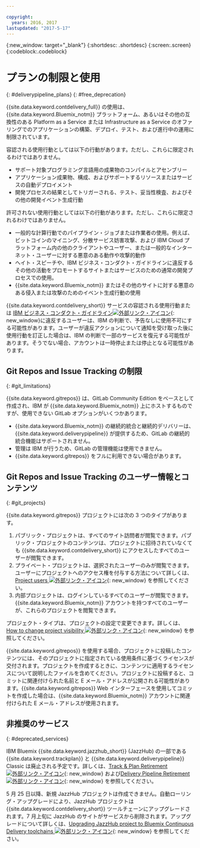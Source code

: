 ```yaml
---

copyright:
  years: 2016, 2017
lastupdated: "2017-5-17"
---
```

<!-- Copyright info at top of file: REQUIRED
    The copyright info is YAML content that must occur at the top of the MD file, before attributes are listed.
    It must be surrounded by 3 dashes.
    The value "years" can contain just one year or a two years separated by a comma. (years: 2014, 2016)
    Indentation as per the previous template must be preserved.
-->

{:new_window: target="_blank"}
{:shortdesc: .shortdesc}
{:screen:.screen}
{:codeblock:.codeblock}

# プランの制限と使用
{: #deliverypipeline_plans}
{: #free_deprecation}

{{site.data.keyword.contdelivery_full}} の使用は、{{site.data.keyword.Bluemix_notm}} プラットフォーム、あるいはその他の互換性のある Platform as a Service または Infrastructure as a Service のオファリングでのアプリケーションの構築、デプロイ、テスト、および進行中の運用に制限されています。

容認される使用行動としては以下の行動があります。ただし、これらに限定されるわけではありません。

* サポート対象プログラミング言語用の成果物のコンパイルとアセンブリー
* アプリケーション成果物、構成、およびサポートするリソースまたはサービスの自動デプロイメント
* 開発プロセスの結果としてトリガーされる、テスト、妥当性検査、およびその他の開発イベント生成行動

許可されない使用行動としては以下の行動があります。ただし、これらに限定されるわけではありません。

* 一般的な計算行動でのパイプライン・ジョブまたは作業者の使用。例えば、ビットコインのマイニング、分散サービス妨害攻撃、および IBM Cloud プラットフォーム内の他のクライアントやユーザー、または一般的なインターネット・ユーザーに対する悪意のある動作や攻撃的動作
* ヘイト・スピーチや、IBM ビジネス・コンダクト・ガイドラインに違反するその他の活動をプロモートするサイトまたはサービスのための通常の開発プロセスでの使用。
* {{site.data.keyword.Bluemix_notm}} またはその他のサイトに対する悪意のある侵入または攻撃のためのイベント生成行動の使用

{{site.data.keyword.contdelivery_short}} サービスの容認される使用行動または [IBM ビジネス・コンダクト・ガイドライン![外部リンク・アイコン](../../icons/launch-glyph.svg "外部リンク・アイコン")](https://www.ibm.com/investor/governance/business-conduct-guidelines.html){: new_window}に違反するユーザーは、IBM の判断で、予告なしに使用不可にする可能性があります。ユーザーが違反アクションについて通知を受け取った後に使用行動を訂正した場合は、IBM の判断で一部のサービスを復元する可能性があります。そうでない場合、アカウントは一時停止または停止となる可能性があります。

## Git Repos and Issue Tracking の制限
{: #git_limitations}

{{site.data.keyword.gitrepos}} は、GitLab Community Edition をベースとして作成され、IBM が {{site.data.keyword.Bluemix_notm}} 上にホストするものですが、使用できない GitLab オプションがいくつかあります。

 * {{site.data.keyword.Bluemix_notm}} の継続的統合と継続的デリバリーは、{{site.data.keyword.deliverypipeline}} が提供するため、GitLab の継続的統合機能はサポートされません。
 * 管理は IBM が行うため、GitLab の管理機能は使用できません。
 * {{site.data.keyword.gitrepos}} をフルに利用できない場合があります。


## Git Repos and Issue Tracking のユーザー情報とコンテンツ
{: #git_projects}

{{site.data.keyword.gitrepos}} プロジェクトには次の 3 つのタイプがあります。

  1. パブリック・プロジェクトは、すべてのサイト訪問者が閲覧できます。パブリック・プロジェクトのコンテンツは、プロジェクトに招待されていなくても {{site.data.keyword.contdelivery_short}} にアクセスしたすべてのユーザーが閲覧できます。
  2. プライベート・プロジェクトは、選択されたユーザーのみが閲覧できます。ユーザーにプロジェクトへのアクセス権を付与する方法について詳しくは、[Project users ![外部リンク・アイコン](../../icons/launch-glyph.svg "外部リンク・アイコン")](https://git.ng.bluemix.net/help/workflow/add-user/add-user.md){: new_window} を参照してください。
  3. 内部プロジェクトは、ログインしているすべてのユーザーが閲覧できます。{{site.data.keyword.Bluemix_notm}} アカウントを持つすべてのユーザーが、これらのプロジェクトを閲覧できます。

プロジェクト・タイプは、プロジェクトの設定で変更できます。詳しくは、[How to change project visibility ![外部リンク・アイコン](../../icons/launch-glyph.svg "外部リンク・アイコン")](https://git.ng.bluemix.net/help/public_access/public_access#how-to-change-project-visibility){: new_window} を参照してください。

{{site.data.keyword.gitrepos}} を使用する場合、プロジェクトに投稿したコンテンツには、そのプロジェクトに指定されている使用条件に基づくライセンスが交付されます。プロジェクトを作成するときに、コンテンツに適用するライセンスについて説明したファイルを含めてください。プロジェクトに投稿すると、コミットに関連付けられた名前と E メール・アドレスが公開される可能性があります。{{site.data.keyword.gitrepos}} Web インターフェースを使用してコミットを作成した場合は、{{site.data.keyword.Bluemix_notm}} アカウントに関連付けられた E メール・アドレスが使用されます。

<!-- ###Privacy with Git Repos and Issue Tracking profiles -->

<!-- A few features of {{site.data.keyword.gitrepos}} require the use of a profile page that publicly displays information that you provide. You give IBM the following permissions: -->

  <!-- a. Make the information in your profile&mdash;such as your name, email, picture, bio, social media links, and user activity&mdash;visible to other users of the service. -->

  <!-- b. Publicly disclose your name and other public information and activities that are associated with your use of the service, or otherwise publicize the fact that you are a user of the service, without any further notice to you. -->

<!-- The email address that is associated with your profile page is derived from your {{site.data.keyword.Bluemix_notm}} account details. To modify the email address that is displayed on your profile page, modify your {{site.data.keyword.Bluemix_notm}} account. -->

## 非推奨のサービス
{: #deprecated_services}

IBM Bluemix {{site.data.keyword.jazzhub_short}} (JazzHub) の一部である {{site.data.keyword.trackplan}} と {{site.data.keyword.deliverypipeline}} Classic は廃止される予定です。詳しくは、[Track & Plan Retirement ![外部リンク・アイコン](../../icons/launch-glyph.svg "外部リンク・アイコン")](https://www.ibm.com/blogs/bluemix/2017/04/track-plan-retirement/){: new_window} および[Delivery Pipeline Retirement ![外部リンク・アイコン](../../icons/launch-glyph.svg "外部リンク・アイコン")](https://www.ibm.com/blogs/bluemix/2017/04/delivery-pipeline-retirement/){: new_window} を参照してください。

5 月 25 日以降、新規 JazzHub プロジェクトは作成できません。自動ローリング・アップグレードにより、JazzHub プロジェクトは {{site.data.keyword.contdelivery_short}} ツールチェーンにアップグレードされます。7 月上旬に JazzHub のサイトがサービスから削除されます。アップグレードについて詳しくは、[Upgrading JazzHub project to Bluemix Continuous Delivery toolchains ![外部リンク・アイコン](../../icons/launch-glyph.svg "外部リンク・アイコン")](https://developer.ibm.com/devops-services/2017/4/18/upgrading-jazzhub-projects-bluemix-continuous-delivery-toolchains/){: new_window} を参照してください。
